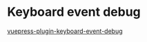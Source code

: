 ---
---
# Keyboard event debug

[vuepress-plugin-keyboard-event-debug](https://www.npmjs.com/package/vuepress-plugin-keyboard-event-debug)

<PluginKeyboardEventDebug/>
